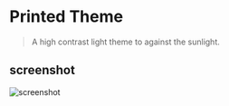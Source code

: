 # Printed Theme

> A high contrast light theme to against the sunlight.

## screenshot
![screenshot](https://user-images.githubusercontent.com/11796018/104699958-72cc7680-574e-11eb-9df7-d898e3f3ff9b.png)
